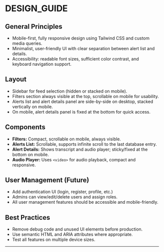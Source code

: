 # DESIGN_GUIDE

## General Principles
- Mobile-first, fully responsive design using Tailwind CSS and custom media queries.
- Minimalist, user-friendly UI with clear separation between alert list and details.
- Accessibility: readable font sizes, sufficient color contrast, and keyboard navigation support.

## Layout
- Sidebar for feed selection (hidden or stacked on mobile).
- Filters section always visible at the top, scrollable on mobile for usability.
- Alerts list and alert details panel are side-by-side on desktop, stacked vertically on mobile.
- On mobile, alert details panel is fixed at the bottom for quick access.

## Components
- **Filters:** Compact, scrollable on mobile, always visible.
- **Alerts List:** Scrollable, supports infinite scroll to the last database entry.
- **Alert Details:** Shows transcript and audio player; sticky/fixed at the bottom on mobile.
- **Audio Player:** Uses `<video>` for audio playback, compact and responsive.

## User Management (Future)
- Add authentication UI (login, register, profile, etc.)
- Admins can view/edit/delete users and assign roles.
- All user management features should be accessible and mobile-friendly.

## Best Practices
- Remove debug code and unused UI elements before production.
- Use semantic HTML and ARIA attributes where appropriate.
- Test all features on multiple device sizes.

---
